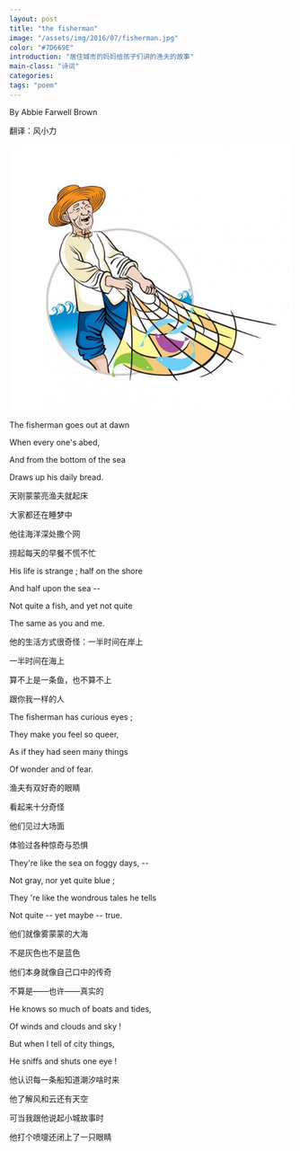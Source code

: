 ```yaml
---
layout: post
title: "the fisherman"
image: "/assets/img/2016/07/fisherman.jpg"
color: "#7D669E"
introduction: "居住城市的妈妈给孩子们讲的渔夫的故事"
main-class: "诗词"
categories: 
tags: "poem"
---
```

By Abbie Farwell Brown

翻译：风小力

![the fisherman](/assets/img/2016/07/fisherman.jpg)

The fisherman goes out at dawn

When every one's abed, 

And from the bottom of the sea 

Draws up his daily bread. 

天刚蒙蒙亮渔夫就起床

大家都还在睡梦中

他往海洋深处撒个网

捞起每天的早餐不慌不忙


His life is strange ; half on the shore 

And half upon the sea -- 

Not quite a fish, and yet not quite 

The same as you and me. 

他的生活方式很奇怪：一半时间在岸上

一半时间在海上

算不上是一条鱼，也不算不上

跟你我一样的人


The fisherman has curious eyes ; 

They make you feel so queer, 

As if they had seen many things

Of wonder and of fear. 

渔夫有双好奇的眼睛

看起来十分奇怪

他们见过大场面

体验过各种惊奇与恐惧


They're like the sea on foggy days, -- 

Not gray, nor yet quite blue ; 

They 're like the wondrous tales he tells 

Not quite -- yet maybe -- true. 

他们就像雾蒙蒙的大海

不是灰色也不是蓝色

他们本身就像自己口中的传奇

不算是——也许——真实的


He knows so much of boats and tides, 

Of winds and clouds and sky ! 

But when I tell of city things, 

He sniffs and shuts one eye !

他认识每一条船知道潮汐啥时来

他了解风和云还有天空

可当我跟他说起小城故事时

他打个喷嚏还闭上了一只眼睛
